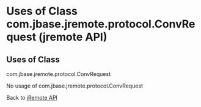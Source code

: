 # Uses of Class com.jbase.jremote.protocol.ConvRequest (jremote API)

<PageHeader />

## Uses of Class
com.jbase.jremote.protocol.ConvRequest

No usage of com.jbase.jremote.protocol.ConvRequest

Back to [jRemote API](../../../../jremote-api/README.md)

  
<PageFooter />
